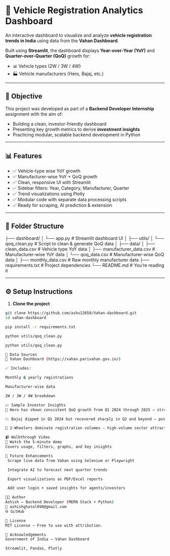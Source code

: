 # 🚀 Vehicle Registration Analytics Dashboard

An interactive dashboard to visualize and analyze **vehicle registration trends in India** using data from the **Vahan Dashboard**.

Built using **Streamlit**, the dashboard displays **Year-over-Year (YoY)** and **Quarter-over-Quarter (QoQ)** growth for:
- 📊 Vehicle types (2W / 3W / 4W)
- 🏭 Vehicle manufacturers (Hero, Bajaj, etc.)

---

## 📌 Objective

This project was developed as part of a **Backend Developer Internship** assignment with the aim of:
- Building a clean, investor-friendly dashboard
- Presenting key growth metrics to derive **investment insights**
- Practicing modular, scalable backend development in Python
---
## 📊 Features
- ✅ Vehicle-type wise YoY growth
- ✅ Manufacturer-wise YoY + QoQ growth
- ✅ Clean, responsive UI with Streamlit
- ✅ Sidebar filters: Year, Category, Manufacturer, Quarter
- ✅ Trend visualizations using Plotly
- ✅ Modular code with separate data processing scripts
- ✅ Ready for scraping, AI prediction & extension
---
## 📁 Folder Structure

├── dashboard/
│ └── app.py # Streamlit dashboard UI
│
├── utils/
│ └── qoq_clean.py # Script to clean & generate QoQ data
│
├── data/
│ ├── clean_data.csv # Vehicle type YoY data
│ ├── manufacturer_data.csv # Manufacturer-wise YoY data
│ └── qoq_data.csv # Manufacturer-wise QoQ data
│
├── monthly_data.csv # Raw monthly manufacturer data
├── requirements.txt # Project dependencies
└── README.md # You’re reading it


---

## ⚙️ Setup Instructions

1. **Clone the project**
```bash
git clone https://github.com/ashu12658/Vahan-dashboard.git
cd vahan-dashboard

pip install -r requirements.txt

python utils/qoq_clean.py

python utils/qoq_clean.py

🧠 Data Sources
📌 Vahan Dashboard (https://vahan.parivahan.gov.in/)

✅ Includes:

Monthly & yearly registrations

Manufacturer-wise data

2W / 3W / 4W breakdown

📈 Sample Investor Insights
🚀 Hero has shown consistent QoQ growth from Q1 2024 through 2025 — strong market stability.

📉 Bajaj dipped in Q1 2024 but recovered sharply in Q2 and beyond — possible rebound signal.

🛵 2-Wheelers dominate registration volumes — high-volume sector attractive for investors.

📹 Walkthrough Video
🎥 Watch the 5-minute demo
Covers usage, filters, graphs, and key insights

🔮 Future Enhancements
 Scrape live data from Vahan using Selenium or Playwright

 Integrate AI to forecast next quarter trends

 Export visualizations as PDF/Excel reports

 Add user login + saved insights for agents/investors

👨‍💻 Author
Ashish – Backend Developer (MERN Stack + Python)
📧 ashishghatol098@gmail.com
🌐 GitHub

📜 License
MIT License – Free to use with attribution.

🙌 Acknowledgements
Government of India – Vahan Dashboard

Streamlit, Pandas, Plotly

